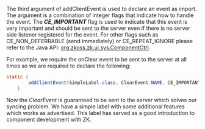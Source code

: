 The third argument of <mp>addClientEvent</mp> is used to declare an
event as import. The argument is a combination of integer flags that
indicate how to handle the event. The ***CE_IMPORTANT*** flag is used to
indicate that this event is very important and should be sent to the
server even if there is no server side listener registered for the
event. For other flags such as CE_NON_DEFERRABLE (send immediately) or
CE_REPEAT_IGNORE please refer to the Java API:
[org.zkoss.zk.ui.sys.ComponentCtrl](https://www.zkoss.org/javadoc/latest/zk/org/zkoss/zk/ui/sys/ComponentCtrl.html).

For example, we require the <mp>onClear</mp> event to be sent to the
server at all times so we are required to declare the following:

```java
static {
        addClientEvent(SimpleLabel.class, ClearEvent.NAME, CE_IMPORTANT);
    }
```

Now the *ClearEvent* is guaranteed to be sent to the server which solves
our syncing problem. We have a simple label with some additional
features which works as advertised. This label has served as a good
introduction to component development with ZK.
